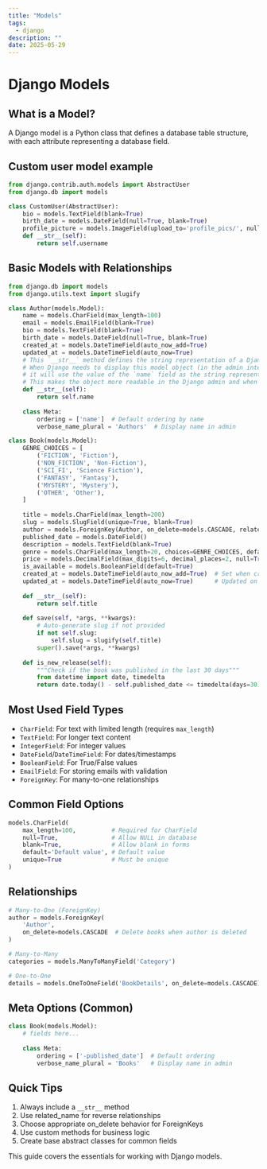 ```yaml
---
title: "Models"
tags:
  - django
description: ""
date: 2025-05-29
---
```


# Django Models

## What is a Model?
A Django model is a Python class that defines a database table structure, with each attribute representing a database field.

## Custom user model example
```python
from django.contrib.auth.models import AbstractUser
from django.db import models                            

class CustomUser(AbstractUser):
    bio = models.TextField(blank=True)
    birth_date = models.DateField(null=True, blank=True)
    profile_picture = models.ImageField(upload_to='profile_pics/', null=True, blank=True)
    def __str__(self):
        return self.username
```
## Basic Models with Relationships
```python
from django.db import models
from django.utils.text import slugify

class Author(models.Model):
    name = models.CharField(max_length=100)
    email = models.EmailField(blank=True)
    bio = models.TextField(blank=True)
    birth_date = models.DateField(null=True, blank=True)
    created_at = models.DateTimeField(auto_now_add=True)
    updated_at = models.DateTimeField(auto_now=True)
    # This `__str__` method defines the string representation of a Django model instance.
    # When Django needs to display this model object (in the admin interface, console output, etc.),
    # it will use the value of the `name` field as the string representation.
    # This makes the object more readable in the Django admin and when debugging.
    def __str__(self):
        return self.name
    
    class Meta:
        ordering = ['name']  # Default ordering by name
        verbose_name_plural = 'Authors'  # Display name in admin

class Book(models.Model):
    GENRE_CHOICES = [
        ('FICTION', 'Fiction'),
        ('NON_FICTION', 'Non-Fiction'),
        ('SCI_FI', 'Science Fiction'),
        ('FANTASY', 'Fantasy'),
        ('MYSTERY', 'Mystery'),
        ('OTHER', 'Other'),
    ]
    
    title = models.CharField(max_length=200)
    slug = models.SlugField(unique=True, blank=True)
    author = models.ForeignKey(Author, on_delete=models.CASCADE, related_name='books')
    published_date = models.DateField()
    description = models.TextField(blank=True)
    genre = models.CharField(max_length=20, choices=GENRE_CHOICES, default='FICTION')
    price = models.DecimalField(max_digits=6, decimal_places=2, null=True, blank=True)
    is_available = models.BooleanField(default=True)
    created_at = models.DateTimeField(auto_now_add=True)  # Set when created
    updated_at = models.DateTimeField(auto_now=True)      # Updated on save
    
    def __str__(self):
        return self.title
    
    def save(self, *args, **kwargs):
        # Auto-generate slug if not provided
        if not self.slug:
            self.slug = slugify(self.title)
        super().save(*args, **kwargs)
    
    def is_new_release(self):
        """Check if the book was published in the last 30 days"""
        from datetime import date, timedelta
        return date.today() - self.published_date <= timedelta(days=30)
```

## Most Used Field Types
- `CharField`: For text with limited length (requires `max_length`)
- `TextField`: For longer text content
- `IntegerField`: For integer values
- `DateField`/`DateTimeField`: For dates/timestamps
- `BooleanField`: For True/False values
- `EmailField`: For storing emails with validation
- `ForeignKey`: For many-to-one relationships

## Common Field Options
```python
models.CharField(
    max_length=100,          # Required for CharField
    null=True,               # Allow NULL in database
    blank=True,              # Allow blank in forms
    default='Default value', # Default value
    unique=True              # Must be unique
)
```

## Relationships
```python
# Many-to-One (ForeignKey)
author = models.ForeignKey(
    'Author',
    on_delete=models.CASCADE  # Delete books when author is deleted
)

# Many-to-Many
categories = models.ManyToManyField('Category')

# One-to-One
details = models.OneToOneField('BookDetails', on_delete=models.CASCADE)
```

## Meta Options (Common)
```python
class Book(models.Model):
    # fields here...
    
    class Meta:
        ordering = ['-published_date']  # Default ordering
        verbose_name_plural = 'Books'   # Display name in admin
```

## Quick Tips
1. Always include a `__str__` method
2. Use related_name for reverse relationships
3. Choose appropriate on_delete behavior for ForeignKeys
4. Use custom methods for business logic
5. Create base abstract classes for common fields

This guide covers the essentials for working with Django models.